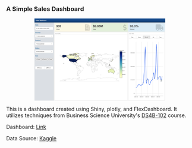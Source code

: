 ### A Simple Sales Dashboard

<img src="app_preview.png" width="70%" style="display: block; margin: auto;" />

This is a dashboard created using Shiny, plotly, and FlexDashboard. It utilizes techniques from Business Science University's [DS4B-102](https://www.business-science.io/university/2019/05/16/course-launch-shiny-web-application-level-1.html) course. 

Dashboard: [Link](https://joon.shinyapps.io/veh_parts_sales_dash)

Data Source: [Kaggle](https://www.kaggle.com/kyanyoga/sample-sales-data "Kaggle")
